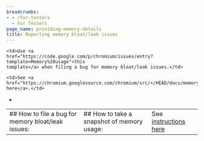 ```yaml
---
breadcrumbs:
- - /for-testers
  - For Testers
page_name: providing-memory-details
title: Reporting memory bloat/leak issues
---
```


<table>
<tr>

<td>## How to file a bug for memory bloat/leak issues:</td>

    <td>Use <a
    href="https://code.google.com/p/chromium/issues/entry?template=Memory%20usage">this
    template</a> when filing a bug for memory bloat/leak issues.</td>

    <td>See <a
    href="https://chromium.googlesource.com/chromium/src/+/HEAD/docs/memory/filing_memory_bugs.md">instructions
    here</a>.</td>

<td>## How to take a snapshot of memory usage:</td>

*   <td>See <a
            href="https://chromium.googlesource.com/chromium/src/+/HEAD/docs/memory/debugging_memory_issues.md#taking-a-heap-dump">instructions
            here</a></td>

</tr>
</table>